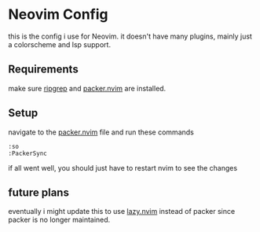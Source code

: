 # Neovim Config

this is the config i use for Neovim. it doesn't have many plugins, mainly just a colorscheme and lsp support.

## Requirements

make sure [ripgrep](https://github.com/BurntSushi/ripgrep) and [packer.nvim](https://github.com/wbthomason/packer.nvim) are installed.

## Setup

navigate to the [packer.nvim](lua/config/packer.lua) file and run these commands

```
:so
:PackerSync
```

if all went well, you should just have to restart nvim to see the changes

## future plans

eventually i might update this to use [lazy.nvim](https://github.com/folke/lazy.nvim) instead of packer since packer is no longer maintained.

